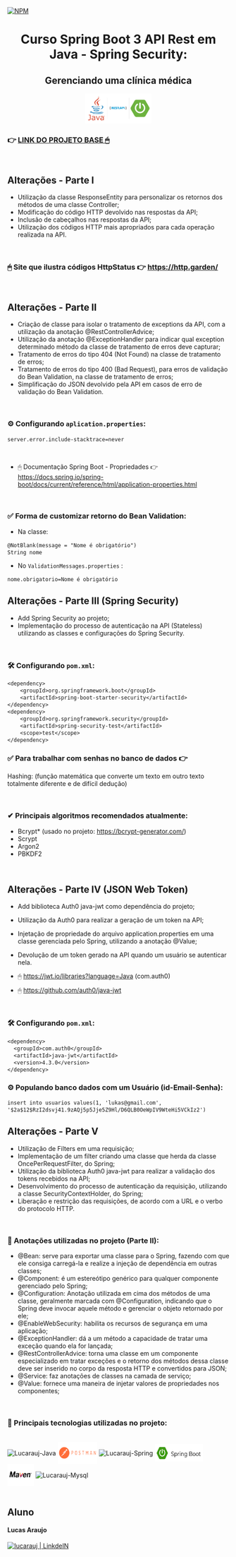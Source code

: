 [![NPM](https://img.shields.io/npm/l/react)](https://github.com/lucarauj/spring-Boot3-API-Rest-Java-Spring-Security/blob/main/LICENSE)

<h1 align="center"> Curso Spring Boot 3 API Rest em Java - Spring Security: </h1>
<h2 align="center"> Gerenciando uma clínica médica </h2>

<p align="center"><img width="150px" src="https://github.com/lucarauj/assets/blob/main/ApiJavaSpring.png" /></p>

### 👉 [LINK DO PROJETO BASE 🖱](https://github.com/lucarauj/spring-Boot3-API-Rest-Java) </h3>

<br>

## Alterações - Parte I

- Utilização da classe ResponseEntity para personalizar os retornos dos métodos de uma classe Controller;
- Modificação do código HTTP devolvido nas respostas da API;
- Inclusão de cabeçalhos nas respostas da API;
- Utilização dos códigos HTTP mais apropriados para cada operação realizada na API.

<br>

### 🖱 Site que ilustra códigos HttpStatus 👉 https://http.garden/

<br>

## Alterações - Parte II

- Criação de classe para isolar o tratamento de exceptions da API, com a utilização da anotação @RestControllerAdvice;
- Utilização da anotação @ExceptionHandler para indicar qual exception determinado método da classe de tratamento de erros deve capturar;
- Tratamento de erros do tipo 404 (Not Found) na classe de tratamento de erros;
- Tratamento de erros do tipo 400 (Bad Request), para erros de validação do Bean Validation, na classe de tratamento de erros;
- Simplificação do JSON devolvido pela API em casos de erro de validação do Bean Validation.

<br>

### ⚙ Configurando ```aplication.properties```:

```
server.error.include-stacktrace=never
```
<br>

- 🖱 Documentação Spring Boot - Propriedades 👉 https://docs.spring.io/spring-boot/docs/current/reference/html/application-properties.html

<br>

### ✅ Forma de customizar retorno do Bean Validation:

- Na classe:
```
@NotBlank(message = "Nome é obrigatório")
String nome
```
- No ```ValidationMessages.properties``` :
```
nome.obrigatorio=Nome é obrigatório
```

## Alterações - Parte III (Spring Security)

- Add Spring Security ao projeto;
- Implementação do processo de autenticação na API (Stateless) utilizando as classes e configurações do Spring Security.

<br>

### 🛠 Configurando ```pom.xml```:

```
<dependency>
	<groupId>org.springframework.boot</groupId>
	<artifactId>spring-boot-starter-security</artifactId>
</dependency>
<dependency>
	<groupId>org.springframework.security</groupId>
	<artifactId>spring-security-test</artifactId>
	<scope>test</scope>
</dependency>
```

### ✅ Para trabalhar com senhas no banco de dados 👉 

Hashing: (função matemática que converte um texto em outro texto totalmente diferente e de difícil dedução)

<br>

### ✔ Principais algoritmos recomendados atualmente:

- Bcrypt* (usado no projeto: https://bcrypt-generator.com/)
- Scrypt
- Argon2
- PBKDF2

<br>

## Alterações - Parte IV (JSON Web Token)

- Add biblioteca Auth0 java-jwt como dependência do projeto;
- Utilização da Auth0 para realizar a geração de um token na API;
- Injetação de propriedade do arquivo application.properties em uma classe gerenciada pelo Spring, utilizando a anotação @Value;
- Devolução de um token gerado na API quando um usuário se autenticar nela.


- 🖱 https://jwt.io/libraries?language=Java (com.auth0)
- 🖱 https://github.com/auth0/java-jwt

<br>

### 🛠 Configurando ```pom.xml```:

```
<dependency>
  <groupId>com.auth0</groupId>
  <artifactId>java-jwt</artifactId>
  <version>4.3.0</version>
</dependency>
```
### ⚙ Populando banco dados com um Usuário (id-Email-Senha):

```
insert into usuarios values(1, 'lukas@gmail.com', '$2a$12$RzI2dsvj41.9zAQj5p5Jje5Z9Hl/D6QLB0OeWpIV9WteHi5VCkIz2')
```

## Alterações - Parte V

- Utilização de Filters em uma requisição;
- Implementação de um filter criando uma classe que herda da classe OncePerRequestFilter, do Spring;
- Utilização da biblioteca Auth0 java-jwt para realizar a validação dos tokens recebidos na API;
- Desenvolvimento do processo de autenticação da requisição, utilizando a classe SecurityContextHolder, do Spring;
- Liberação e restrição das requisições, de acordo com a URL e o verbo do protocolo HTTP.

<br>

### 📝 Anotações utilizadas no projeto (Parte II):

- @Bean: serve para exportar uma classe para o Spring, fazendo com que ele consiga carregá-la e realize a injeção de dependência em outras classes;
- @Component: é um estereótipo genérico para qualquer componente gerenciado pelo Spring;
- @Configuration: Anotação utilizada em cima dos métodos de uma classe, geralmente marcada com @Configuration, indicando que o Spring deve invocar aquele método e gerenciar o objeto retornado por ele;
- @EnableWebSecurity: habilita os recursos de segurança em uma aplicação;
- @ExceptionHandler: dá a um método a capacidade de tratar uma exceção quando ela for lançada;
- @RestControllerAdvice: torna uma classe em um componente especializado em tratar exceções e o retorno dos métodos dessa classe deve ser inserido no corpo da resposta HTTP e convertidos para JSON;
- @Service: faz anotações de classes na camada de serviço;
- @Value: fornece uma maneira de injetar valores de propriedades nos componentes;

<br>

### 🚀 Principais tecnologias utilizadas no projeto:

<div style="display: inline_block"><br>
<img align="center" alt="Lucarauj-Java" height="30" width="40" src="https://cdn.jsdelivr.net/gh/devicons/devicon/icons/java/java-original.svg">
<img align="center" alt="Lucarauj-Postman" height="50" width="90" src="https://github.com/lucarauj/assets/blob/main/postman.png">
<img align="center" alt="Lucarauj-Spring" height="30" width="40" src="https://cdn.jsdelivr.net/gh/devicons/devicon/icons/spring/spring-original.svg">
<img align="center" alt="Lucarauj-SpringBoot" height="40" width="110" src="https://github.com/lucarauj/assets/blob/main/SpringBoot.jpeg">
<img align="center" alt="Lucarauj-Maven" height="50" width="60" src="https://github.com/lucarauj/assets/blob/main/Maven-Apache.svg">
<img align="center" alt="Lucarauj-Mysql" height="50" width="70" src="https://cdn.jsdelivr.net/gh/devicons/devicon/icons/mysql/mysql-original-wordmark.svg">
</div>

<br>

## Aluno

#### Lucas Araujo

<a href="https://www.linkedin.com/in/lucarauj"><img alt="lucarauj | LinkdeIN" width="40px" src="https://user-images.githubusercontent.com/43545812/144035037-0f415fc7-9f96-4517-a370-ccc6e78a714b.png" /></a>
